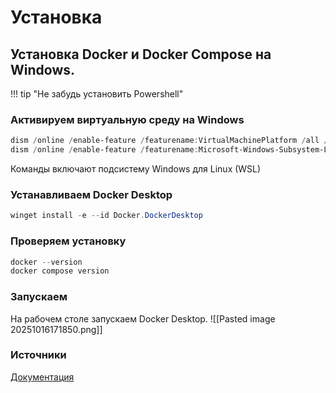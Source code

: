 
# Установка 

## Установка Docker и Docker Compose на Windows.

!!! tip "Не забудь установить Powershell"


### Активируем виртуальную среду на Windows 
```powershell
dism /online /enable-feature /featurename:VirtualMachinePlatform /all /norestart
dism /online /enable-feature /featurename:Microsoft-Windows-Subsystem-Linux /all /norestart
```

Команды включают подсистему Windows для Linux (WSL)

### Устанавливаем Docker Desktop
```powershell
winget install -e --id Docker.DockerDesktop
```


### Проверяем установку
```powershell
docker --version
docker compose version
```


### Запускаем
На рабочем столе запускаем Docker Desktop. 
![[Pasted image 20251016171850.png]]

### Источники

[Документация](https://docs.docker.com/desktop/setup/install/windows-install)